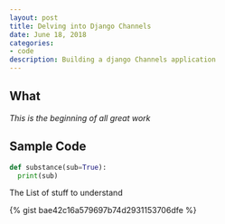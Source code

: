 ```yaml
---
layout: post
title: Delving into Django Channels
date: June 18, 2018
categories:
- code
description: Building a django Channels application
---
```


## What

*This is the beginning of all great work*

## Sample Code

```python
def substance(sub=True):
  print(sub)
```

The List of stuff to understand


<!-- Test a gist-->
{% gist bae42c16a579697b74d2931153706dfe %}
